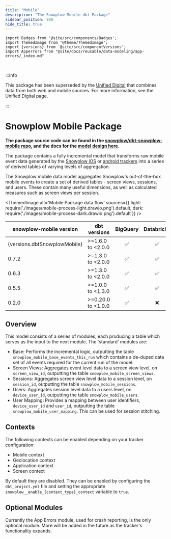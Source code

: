```yaml
---
title: "Mobile"
description: "The Snowplow Mobile dbt Package"
sidebar_position: 800
hide_title: true
---
```


```mdx-code-block
import Badges from '@site/src/components/Badges';
import ThemedImage from '@theme/ThemedImage';
import {versions} from '@site/src/componentVersions';
import Apperrors from "@site/docs/reusable/data-modeling/app-errors/_index.md"
```

<Badges badgeType="dbt-package Release" pkg="mobile"></Badges>&nbsp;
<Badges badgeType="Maintained"></Badges>&nbsp;
<Badges badgeType="SCL"></Badges>

:::info

This package has been superseded by the [Unified Digital](/docs/modeling-your-data/modeling-your-data-with-dbt/dbt-models/dbt-unified-data-model/index.md) that combines data from both web and mobile sources. For more information, see the Unified Digital page.

:::

# Snowplow Mobile Package

**The package source code can be found in the [snowplow/dbt-snowplow-mobile repo](https://github.com/snowplow/dbt-snowplow-mobile), and the docs for the [model design here](https://snowplow.github.io/dbt-snowplow-mobile/#!/overview/snowplow_mobile).**

The package contains a fully incremental model that transforms raw mobile event data generated by the [Snowplow iOS](/docs/sources/trackers/mobile-trackers/previous-versions/objective-c-tracker/index.md) or [android trackers](/docs/sources/trackers/mobile-trackers/previous-versions/android-tracker/index.md) into a series of derived tables of varying levels of aggregation.

The Snowplow mobile data model aggregates Snowplow's out-of-the-box mobile events to create a set of derived tables - screen views, sessions, and users. These contain many useful dimensions, as well as calculated measures such as screen views per session.

<ThemedImage
alt='Mobile Package data flow'
sources={{
light: require('./images/mobile-process-light.drawio.png').default,
dark: require('./images/mobile-process-dark.drawio.png').default
}}
/>

| snowplow-mobile version      | dbt versions        | BigQuery | Databricks | Redshift | Snowflake | Postgres |
| ---------------------------- | ------------------- | :------: | :--------: | :------: | :-------: | :------: |
| {versions.dbtSnowplowMobile} | >=1.6.0 to \<2.0.0  |    ✅     |     ✅      |    ✅     |     ✅     |    ✅     |
| 0.7.2                        | >=1.3.0 to \<2.0.0  |    ✅     |     ✅      |    ✅     |     ✅     |    ✅     |
| 0.6.3                        | >=1.3.0 to \<2.0.0  |    ✅     |     ✅      |    ✅     |     ✅     |    ✅     |
| 0.5.5                        | >=1.0.0 to \<1.3.0  |    ✅     |     ✅      |    ✅     |     ✅     |    ✅     |
| 0.2.0                        | >=0.20.0 to \<1.0.0 |    ✅     |     ❌      |    ✅     |     ✅     |    ✅     |

## Overview

This model consists of a series of modules, each producing a table which serves as the input to the next module. The 'standard' modules are:

- Base: Performs the incremental logic, outputting the table `snowplow_mobile_base_events_this_run` which contains a de-duped data set of all events required for the current run of the model.
- Screen Views: Aggregates event level data to a screen view level, on `screen_view_id`, outputting the table `snowplow_mobile_screen_views`.
- Sessions: Aggregates screen view level data to a session level, on `session_id`, outputting the table `snowplow_mobile_sessions`.
- Users: Aggregates session level data to a users level, on `device_user_id`, outputting the table `snowplow_mobile_users`.
- User Mapping: Provides a mapping between user identifiers, `device_user_id` and `user_id`, outputting the table `snowplow_mobile_user_mapping`. This can be used for session stitching.

## Contexts

The following contexts can be enabled depending on your tracker configuration:

- Mobile context
- Geolocation context
- Application context
- Screen context

By default they are disabled. They can be enabled by configuring the `dbt_project.yml` file and setting the appropriate `snowplow__enable_{context_type}_context` variable to `true`.

## Optional Modules

Currently the App Errors module, used for crash reporting, is the only optional module. More will be added in the future as the tracker's functionality expands.

<Apperrors packageName="mobile" variable="snowplow__enable_app_errors_module"/>
